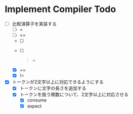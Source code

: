 # Implement Compiler Todo

- [ ] 比較演算子を実装する
    - [ ] <
    - [ ] <=
    - [ ] >
    - [ ] >=
    - [x] ==
    - [x] !=
- [x] トークンが2文字以上に対応できるようにする
    - [x] トークンに文字の長さを追加する
    - [x] トークンを扱う関数について、2文字以上に対応させる
        - [x] consume
        - [x] expect
